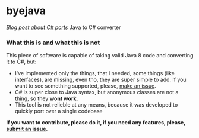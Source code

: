 # byejava
_[Blog post about C# ports](https://rexcellentgames.com/story-about-mistakes-of-the-past/)_
Java to C# converter

### What this is and what this is not
This piece of software is capable of taking valid Java 8 code and converting it to C#, but:

* I've implemented only the things, that I needed, some things (like interfaces), are missing, even tho, they are super simple to add. If you want to see something supported, please, [make an issue](https://github.com/egordorichev/byejava/issues/new).
* C# is super close to Java syntax, but anonymous classes are not a thing, so they **wont work**.
* This tool is not relieble at any means, because it was developed to quickly port over a single codebase

**If you want to contribute, please do it, if you need any features, please, [submit an issue](https://github.com/egordorichev/byejava/issues/new).**
